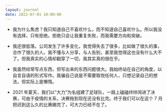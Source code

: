 ```yaml
---
layout: journal
date: 2022-07-01 10:00:00
---
```


- 我为什么焦虑？我只知道自己不喜欢什么，而不知道自己喜欢什么。所以我没有选择，只有拒绝。拒绝只会让我重复失败，而我需要方向和突破。

- 我还很低落。公司发生了许多变化，我觉得失去了很多，比如做了很久的事，合作了很久的人。我不懂与人分享，与人告别，甚至我觉得这也没有什么大不了。但我真实的心情却戳穿了一切，我其实真的很在乎。

- 我虽然经常写点东西，但写出来的东西问题很大。我始终站在自己的角度，以自言自语的形式写作。我骗自己说是不需要取悦任何人，只想记录自己的想法，但实际上是懒惰。

- 2021 年夏天，我们以“大力”为名组建了足球队，一路上磕磕绊绊闯进了决赛，可由于疫情的关系，决赛拖到现在还没有比完。终于我们可以在这个 7 月把迟到这么久的比赛踢完了，可大力已经不在了。
